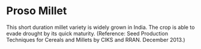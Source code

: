 # Proso Millet

This short duration millet variety is widely grown in India. The crop is able to evade drought by its quick maturity. (Reference: Seed Production Techniques for Cereals and Millets by CIKS and RRAN. December 2013.)
